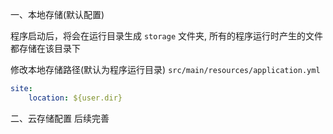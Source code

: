 一、本地存储(默认配置)

程序启动后，将会在运行目录生成 `storage` 文件夹, 所有的程序运行时产生的文件都存储在该目录下

修改本地存储路径(默认为程序运行目录) `src/main/resources/application.yml`
```yml
site:
    location: ${user.dir}
```

二、云存储配置
后续完善